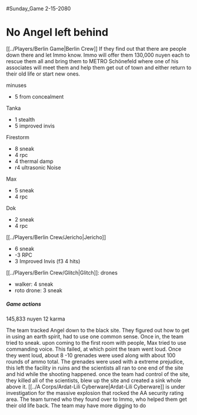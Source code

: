 #Sunday_Game
2-15-2080
# No Angel left behind
[[../Players/Berlin Game|Berlin Crew]]
If they find out that there are people down there and let Immo know. Immo will offer them 130,000 nuyen each to rescue them all and bring them to METRO Schönefeld where one of his associates will meet them and help them get out of town and either return to their old life or start new ones.

minuses 
- 5 from concealment

Tanka
- 1 stealth
-  5 improved invis

Firestorm
- 8 sneak
- 4 rpc
- 4 thermal damp
- r4 ultrasonic Noise

Max
- 5 sneak
- 4 rpc

Dok
- 2 sneak
- 4 rpc

[[../Players/Berlin Crew/Jericho|Jericho]]
- 6 sneak
- -3 RPC
- 3 Improved Invis (f3 4 hits)

[[../Players/Berlin Crew/Glitch|Glitch]]: drones
- walker: 4 sneak
- roto drone: 3 sneak


##### Game actions
145,833 nuyen
12 karma

The team tracked Angel down to the black site. They figured out how to get in using an earth spirit, had to use one common sense. Once in, the team tried to sneak. upon coming to the first room with people, Max tried to use commanding voice. This failed, at which point the team went loud. Once they went loud, about 8 -10 grenades were used along with about 100 rounds of ammo total. The grenades were used with a extreme prejudice, this left the facility in ruins and the scientists all ran to one end of the site and hid while the shooting happened. once the team had control of the site, they killed all of the scientists, blew up the site and created a sink whole above it. [[../A Corps/Ardat-Lili Cyberware|Ardat-Lili Cyberware]] is under investigation for the massive explosion that rocked the AA security rating area.  The team turned who they found over to Immo, who helped them get their old life back. The team may have more digging to do
